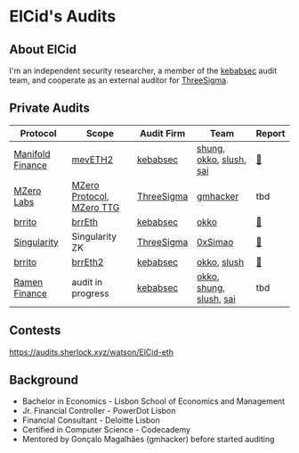 # ElCid's Audits
## About ElCid
I'm an independent security researcher, a member of the [kebabsec](https://kebabsec.xyz/) audit team, and cooperate as an external auditor for [ThreeSigma](https://threesigma.xyz/).
## Private Audits
| Protocol | Scope | Audit Firm | Team | Report |
| -------- | ----- | ---------- | ---- | ------ |
| [Manifold Finance](https://www.manifoldfinance.com/) | [mevETH2](https://github.com/manifoldfinance/mevETH2) | [kebabsec](https://kebabsec.xyz/) | [shung](https://twitter.com/shunduquar), [okko](https://twitter.com/okkothejawa), [slush](https://twitter.com/flamehorizon1), [sai](https://twitter.com/sigh242)| [:page_facing_up:](https://kebabsec.xyz/audits/manifold_finance_meveth2_audit/)|
| [MZero Labs](https://www.m0.org/) | [MZero Protocol](https://github.com/MZero-Labs/protocol), [MZero TTG](https://github.com/MZero-Labs/ttg) | [ThreeSigma](https://threesigma.xyz/) | [gmhacker](https://twitter.com/realgmhacker) | tbd |
| [brrito](https://app.brrito.xyz/home) | [brrEth](https://github.com/brritoxyz/brr-eth-upgradeable/tree/main) | [kebabsec](https://kebabsec.xyz/) | [okko](https://twitter.com/realgmhacker) | [:page_facing_up:](https://github.com/brritoxyz/brr-eth-upgradeable/blob/main/audits/kebabsec.pdf) |
| [Singularity](https://www.thesingularity.network/) | Singularity ZK| [ThreeSigma](https://threesigma.xyz/) | [0xSimao](https://twitter.com/0xSimao) | [:page_facing_up:](https://github.com/threesigmaxyz/publications/blob/main/audits/singularity/Singularity.pdf) |
| [brrito](https://app.brrito.xyz/home) | [brrEth2](https://github.com/brritoxyz/brr-eth-upgradeable/tree/main) | [kebabsec](https://kebabsec.xyz/) | [okko](https://twitter.com/realgmhacker), [slush](https://twitter.com/flamehorizon1) | [:page_facing_up:](https://drive.google.com/file/d/1YnUstwC8sF_koS66aS5WGQcSmG36nBam/view) |
| [Ramen Finance](https://ramen.finance/) | audit in progress | [kebabsec](https://kebabsec.xyz/) | [okko](https://twitter.com/realgmhacker), [shung](https://twitter.com/shunduquar), [slush](https://twitter.com/flamehorizon1), [sai](https://twitter.com/sigh242) | tbd|
## Contests
https://audits.sherlock.xyz/watson/ElCid-eth
## Background
* Bachelor in Economics - Lisbon School of Economics and Management
* Jr. Financial Controller - PowerDot Lisbon
* Financial Consultant - Deloitte Lisbon
* Certified in Computer Science - Codecademy
* Mentored by Gonçalo Magalhães (gmhacker) before started auditing

